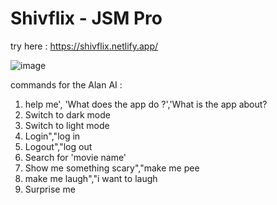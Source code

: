 # Shivflix - JSM Pro
try here : https://shivflix.netlify.app/

![image](https://user-images.githubusercontent.com/22127725/218107395-26db8480-65ca-442b-a641-a1c2ca8df1cc.png)


commands for the Alan AI :
1. help me', 'What does the app do ?','What is the app about?
2. Switch to dark mode
3. Switch to light mode
4. Login","log in
5. Logout","log out
6. Search for 'movie name'
7. Show me something scary","make me pee
8. make me laugh","i want to laugh
9. Surprise me
